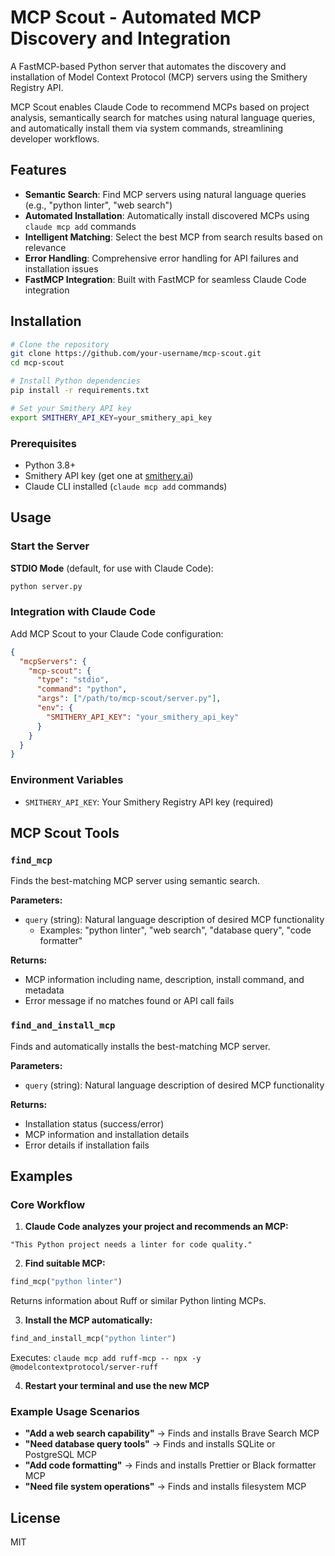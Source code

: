 # MCP Scout - Automated MCP Discovery and Integration

A FastMCP-based Python server that automates the discovery and installation of Model Context Protocol (MCP) servers using the Smithery Registry API.

MCP Scout enables Claude Code to recommend MCPs based on project analysis, semantically search for matches using natural language queries, and automatically install them via system commands, streamlining developer workflows.

## Features

- **Semantic Search**: Find MCP servers using natural language queries (e.g., "python linter", "web search")
- **Automated Installation**: Automatically install discovered MCPs using `claude mcp add` commands
- **Intelligent Matching**: Select the best MCP from search results based on relevance
- **Error Handling**: Comprehensive error handling for API failures and installation issues
- **FastMCP Integration**: Built with FastMCP for seamless Claude Code integration

## Installation

```bash
# Clone the repository
git clone https://github.com/your-username/mcp-scout.git
cd mcp-scout

# Install Python dependencies
pip install -r requirements.txt

# Set your Smithery API key
export SMITHERY_API_KEY=your_smithery_api_key
```

### Prerequisites

- Python 3.8+
- Smithery API key (get one at [smithery.ai](https://smithery.ai))
- Claude CLI installed (`claude mcp add` commands)

## Usage

### Start the Server

**STDIO Mode** (default, for use with Claude Code):
```bash
python server.py
```

### Integration with Claude Code

Add MCP Scout to your Claude Code configuration:

```json
{
  "mcpServers": {
    "mcp-scout": {
      "type": "stdio",
      "command": "python",
      "args": ["/path/to/mcp-scout/server.py"],
      "env": {
        "SMITHERY_API_KEY": "your_smithery_api_key"
      }
    }
  }
}
```

### Environment Variables

- `SMITHERY_API_KEY`: Your Smithery Registry API key (required)

## MCP Scout Tools

### `find_mcp`

Finds the best-matching MCP server using semantic search.

**Parameters:**
- `query` (string): Natural language description of desired MCP functionality
  - Examples: "python linter", "web search", "database query", "code formatter"

**Returns:**
- MCP information including name, description, install command, and metadata
- Error message if no matches found or API call fails

### `find_and_install_mcp`

Finds and automatically installs the best-matching MCP server.

**Parameters:**
- `query` (string): Natural language description of desired MCP functionality

**Returns:**
- Installation status (success/error)
- MCP information and installation details  
- Error details if installation fails

## Examples

### Core Workflow

1. **Claude Code analyzes your project and recommends an MCP:**
```
"This Python project needs a linter for code quality."
```

2. **Find suitable MCP:**
```python
find_mcp("python linter")
```
Returns information about Ruff or similar Python linting MCPs.

3. **Install the MCP automatically:**
```python
find_and_install_mcp("python linter")
```
Executes: `claude mcp add ruff-mcp -- npx -y @modelcontextprotocol/server-ruff`

4. **Restart your terminal and use the new MCP**

### Example Usage Scenarios

- **"Add a web search capability"** → Finds and installs Brave Search MCP
- **"Need database query tools"** → Finds and installs SQLite or PostgreSQL MCP  
- **"Add code formatting"** → Finds and installs Prettier or Black formatter MCP
- **"Need file system operations"** → Finds and installs filesystem MCP

## License

MIT
